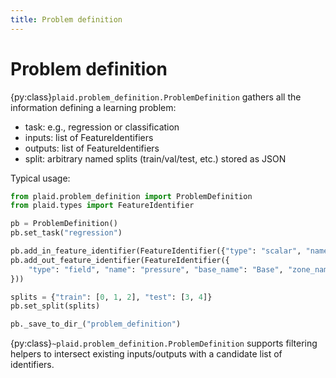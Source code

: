 ```yaml
---
title: Problem definition
---
```


# Problem definition

{py:class}`plaid.problem_definition.ProblemDefinition` gathers all the information defining a learning problem:
- task: e.g., regression or classification
- inputs: list of FeatureIdentifiers
- outputs: list of FeatureIdentifiers
- split: arbitrary named splits (train/val/test, etc.) stored as JSON

Typical usage:

```python
from plaid.problem_definition import ProblemDefinition
from plaid.types import FeatureIdentifier

pb = ProblemDefinition()
pb.set_task("regression")

pb.add_in_feature_identifier(FeatureIdentifier({"type": "scalar", "name": "Re"}))
pb.add_out_feature_identifier(FeatureIdentifier({
    "type": "field", "name": "pressure", "base_name": "Base", "zone_name": "Zone", "location": "Vertex", "time": 0.0
}))

splits = {"train": [0, 1, 2], "test": [3, 4]}
pb.set_split(splits)

pb._save_to_dir_("problem_definition")
```

{py:class}`~plaid.problem_definition.ProblemDefinition` supports filtering helpers to intersect existing inputs/outputs with a candidate list of identifiers.
